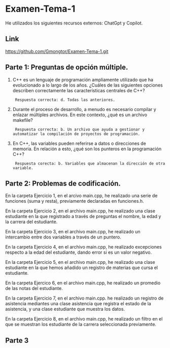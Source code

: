 # Examen-Tema-1
He utilizados los siguientes recursos externos: ChatGpt y Copilot.
## Link
https://github.com/Gmongtor/Examen-Tema-1.git
## Parte 1: Preguntas de opción múltiple.
1. C++ es un lenguaje de programación ampliamente utilizado que ha evolucionado a lo largo de los años. ¿Cuáles de las siguientes opciones describen correctamente las características centrales de C++?

        Respuesta correcta: d. Todas las anteriores.
2. Durante el proceso de desarrollo, a menudo es necesario compilar y enlazar múltiples archivos. En este contexto, ¿qué es un archivo makefile?

        Respuesta correcta: b. Un archivo que ayuda a gestionar y automatizar la compilación de proyectos de programación.
3. En C++, las variables pueden referirse a datos o direcciones de memoria. En relación a esto, ¿qué son los punteros en la programación C++?

        Respuesta corecta: b. Variables que almacenan la dirección de otra variable.
## Parte 2: Problemas de codificación.
En la carpeta Ejercicio 1, en el arcivo main.cpp, he realizado una serie de funciones (suma y resta), previamente declaradas en funciones.h.

En la carpeta Ejercicio 2, en el archivo main.cpp, he realizado una clase estudiante en la que registrado a través de preguntas el nombre, la edad y la carrera del estudiante.

En la carpeta Ejercicio 3, en el archivo main.cpp, he realizado un intercambio entre dos variables a través de un puntero.

En la carpeta Ejercicio 4, en el archivo main.cpp, he realizado excepciones respecto a la edad del estudiante, dando error si es un valor negativo.

En la carpeta Ejercicio 5, en el archivo main.cpp, he realizado una clase estudiante en la que hemos añadido un registro de materias que cursa el estudiante.

En la carpeta Ejercico 6, en el archivo main.cpp, he realizado un promedio de las notas del estudiante.

En la carpeta Ejercicio 7, en el archivo main.cpp. he realizado un registro de asistencia mediantes una clase asistencia que registra el estado de la asistencia, y una clase estudiante que muestra los datos.

En la carpeta Ejercicio 8, en el archivo main.cpp, he realizado un filtro en el que se muestran los estudiante de la carrera seleccionada previamente.
## Parte 3
